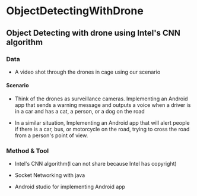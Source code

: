 # ObjectDetectingWithDrone

## Object Detecting with drone using Intel's CNN algorithm

### Data

* A video shot through the drones in cage using our scenario

#### Scenario
* Think of the drones as surveillance cameras. Implementing an Android app that sends a warning message and outputs a voice when a driver is in a car and has a cat, a person, or a dog on the road

* In a similar situation, Implementing an Android app that will alert people if there is a car, bus, or motorcycle on the road, trying to cross the road from a person's point of view.

### Method & Tool

* Intel's CNN algorithm(I can not share because Intel has copyright)

* Socket Networking with java

* Android studio for implementing Android app

